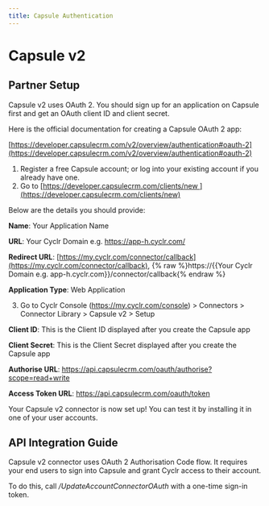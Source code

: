 ```yaml
---
title: Capsule Authentication
---
```


# Capsule v2 #

Partner Setup
-------------

Capsule v2 uses OAuth 2. You should sign up for an application on Capsule first and get an OAuth client ID and client secret.

Here is the official documentation for creating a Capsule OAuth 2 app:

[https://developer.capsulecrm.com/v2/overview/authentication#oauth-2](https://developer.capsulecrm.com/v2/overview/authentication#oauth-2)

1.  Register a free Capsule account; or log into your existing account if you already have one.
2.  Go to [https://developer.capsulecrm.com/clients/new ](https://developer.capsulecrm.com/clients/new)

Below are the details you should provide:

**Name**: Your Application Name

**URL**: Your Cyclr Domain e.g. https://app-h.cyclr.com/

**Redirect URL**: [https://my.cyclr.com/connector/callback](https://my.cyclr.com/connector/callback), {% raw %}https://{{Your Cyclr Domain e.g. app-h.cyclr.com}}/connector/callback{% endraw %}

**Application Type**: Web Application

3.  Go to Cyclr Console (https://my.cyclr.com/console) > Connectors > Connector Library > Capsule v2 > Setup

**Client ID**: This is the Client ID displayed after you create the Capsule app

**Client Secret**: This is the Client Secret displayed after you create the Capsule app

**Authorise URL**: https://api.capsulecrm.com/oauth/authorise?scope=read+write

**Access Token URL**: https://api.capsulecrm.com/oauth/token

Your Capsule v2 connector is now set up! You can test it by installing it in one of your user accounts.

API Integration Guide
---------------------

Capsule v2 connector uses OAuth 2 Authorisation Code flow. It requires your end users to sign into Capsule and grant Cyclr access to their account.

To do this, call _/UpdateAccountConnectorOAuth_ with a one-time sign-in token.